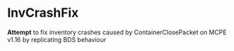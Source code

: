 # InvCrashFix
**Attempt** to fix inventory crashes caused by ContainerClosePacket on MCPE v1.16 by replicating BDS behaviour
